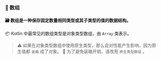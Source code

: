 ### 🔢 数组

#### 🗃️ 数组是一种保存固定数量相同类型或其子类型的值的数据结构。

📦 Kotlin 中最常见的数组类型是对象类型数组，由 `Array` 类表示。

> ⚠️ 如果在对象类型数组中使用原生类型，那么会对性能产生影响，因为原生值都 `装箱` 成了对象。
> 🚀 为了避免装箱开销，请改用 `原生类型数组` 。